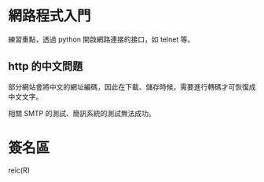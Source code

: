 # 網路程式入門

練習重點，透過 python 開啟網路連接的接口，如 telnet 等。

## http 的中文問題

部分網站會將中文的網址編碼，因此在下載、儲存時候，需要進行轉碼才可恢復成中文文字。

相關 SMTP 的測試、簡訊系統的測試無法成功。

# 簽名區

reic(R)
